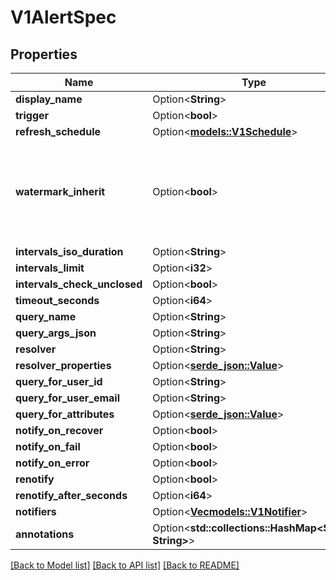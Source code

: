# V1AlertSpec

## Properties

Name | Type | Description | Notes
------------ | ------------- | ------------- | -------------
**display_name** | Option<**String**> |  | [optional]
**trigger** | Option<**bool**> |  | [optional]
**refresh_schedule** | Option<[**models::V1Schedule**](v1Schedule.md)> |  | [optional]
**watermark_inherit** | Option<**bool**> | If true, will use the lowest watermark of its refs instead of the trigger time. | [optional]
**intervals_iso_duration** | Option<**String**> |  | [optional]
**intervals_limit** | Option<**i32**> |  | [optional]
**intervals_check_unclosed** | Option<**bool**> |  | [optional]
**timeout_seconds** | Option<**i64**> |  | [optional]
**query_name** | Option<**String**> |  | [optional]
**query_args_json** | Option<**String**> |  | [optional]
**resolver** | Option<**String**> |  | [optional]
**resolver_properties** | Option<[**serde_json::Value**](.md)> |  | [optional]
**query_for_user_id** | Option<**String**> |  | [optional]
**query_for_user_email** | Option<**String**> |  | [optional]
**query_for_attributes** | Option<[**serde_json::Value**](.md)> |  | [optional]
**notify_on_recover** | Option<**bool**> |  | [optional]
**notify_on_fail** | Option<**bool**> |  | [optional]
**notify_on_error** | Option<**bool**> |  | [optional]
**renotify** | Option<**bool**> |  | [optional]
**renotify_after_seconds** | Option<**i64**> |  | [optional]
**notifiers** | Option<[**Vec<models::V1Notifier>**](v1Notifier.md)> |  | [optional]
**annotations** | Option<**std::collections::HashMap<String, String>**> |  | [optional]

[[Back to Model list]](../README.md#documentation-for-models) [[Back to API list]](../README.md#documentation-for-api-endpoints) [[Back to README]](../README.md)


